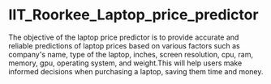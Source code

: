 # IIT_Roorkee_Laptop_price_predictor
The objective of the laptop price predictor is to provide accurate and reliable predictions of laptop prices based on various factors such as company's name, type of the laptop, inches, screen resolution, cpu, ram, memory, gpu, operating system, and weight.This will help users make informed decisions when purchasing a laptop, saving them time and money.
